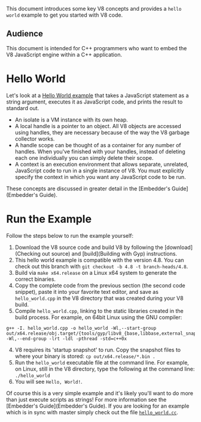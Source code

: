 This document introduces some key V8 concepts and provides a `hello world` example to get you started with V8 code.

## Audience

This document is intended for C++ programmers who want to embed the V8 JavaScript engine within a C++ application.

# Hello World

Let's look at a [Hello World example](https://chromium.googlesource.com/v8/v8/+/branch-heads/4.8/samples/hello-world.cc) that takes a JavaScript statement as a string argument, executes it as JavaScript code, and prints the result to standard out. 

- An isolate is a VM instance with its own heap.
- A local handle is a pointer to an object. All V8 objects are accessed using handles, they are necessary because of the way the V8 garbage collector works.
- A handle scope can be thought of as a container for any number of handles. When you've finished with your handles, instead of deleting each one individually you can simply delete their scope.
- A context is an execution environment that allows separate, unrelated, JavaScript code to run in a single instance of V8. You must explicitly specify the context in which you want any JavaScript code to be run.

These concepts are discussed in greater detail in the [Embedder's Guide](Embedder's Guide).

# Run the Example

Follow the steps below to run the example yourself:

1. Download the V8 source code and build V8 by following the [download](Checking out source) and [build](Building with Gyp) instructions.
  1. This hello world example is compatible with the version 4.8. You can check out this branch with `git checkout -b 4.8 -t branch-heads/4.8`.
  2. Build via `make x64.release` on a Linux x64 system to generate the correct binaries.
2. Copy the complete code from the previous section (the second code snippet), paste it into your favorite text editor, and save as `hello_world.cpp` in the V8 directory that was created during your V8 build.
3. Compile `hello_world.cpp`, linking to the static libraries created in the build process. For example, on 64bit Linux using the GNU compiler:

  ```
  g++ -I. hello_world.cpp -o hello_world -Wl,--start-group out/x64.release/obj.target/{tools/gyp/libv8_{base,libbase,external_snapshot,libplatform},third_party/icu/libicu{uc,i18n,data}}.a -Wl,--end-group -lrt -ldl -pthread -std=c++0x
  ```
4. V8 requires its 'startup snapshot' to run. Copy the snapshot files to where your binary is stored:
`cp out/x64.release/*.bin .`
5. Run the `hello_world` executable file at the command line.
For example, on Linux, still in the V8 directory, type the following at the command line:
`./hello_world`
6. You will see `Hello, World!`.

Of course this is a very simple example and it's likely you'll want to do more than just execute scripts as strings! For more information see the [Embedder's Guide](Embedder's Guide). If you are looking for an example which is in sync with master simply check out the file [`hello_world.cc`](https://chromium.googlesource.com/v8/v8/+/master/samples/hello-world.cc).